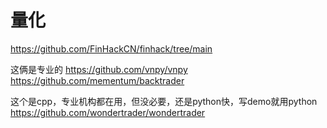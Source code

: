 # 量化

https://github.com/FinHackCN/finhack/tree/main

这俩是专业的
https://github.com/vnpy/vnpy
https://github.com/mementum/backtrader

这个是cpp，专业机构都在用，但没必要，还是python快，写demo就用python
https://github.com/wondertrader/wondertrader